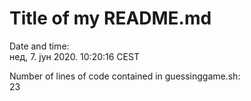 # Title of my README.md

Date and time:  
нед,  7. јун 2020.  10:20:16 CEST

Number of lines of code contained in guessinggame.sh:  
23
